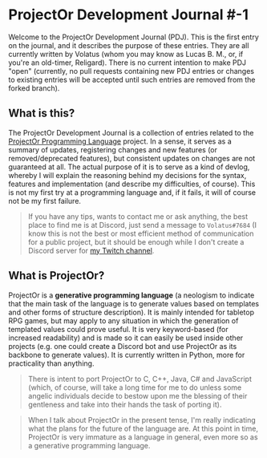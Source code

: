 # ProjectOr Development Journal #-1

Welcome to the ProjectOr Development Journal (PDJ). This is the first entry on
the journal, and it describes the purpose of these entries. They are all
currently written by Volatus (whom you may know as Lucas B. M., or, if you're
an old-timer, Religard). There is no current intention to make PDJ "open"
(currently, no pull requests containing new PDJ entries or changes to existing
entries will be accepted until such entries are removed from the forked
branch).

## What is this?

The ProjectOr Development Journal is a collection of entries related to the
[ProjectOr Programming Language](https://github.com/volatusveritas/projector)
project. In a sense, it serves as a summary of updates, registering changes and
new features (or removed/deprecated features), but consistent updates on
changes are not guaranteed at all. The actual purpose of it is to serve as a
kind of devlog, whereby I will explain the reasoning behind my decisions for
the syntax, features and implementation (and describe my difficulties, of
course). This is not my first try at a programming language and, if it fails,
it will of course not be my first failure.

> If you have any tips, wants to contact me or ask anything, the best place to
> find me is at Discord, just send a message to `Volatus#7684` (I know this is
> not the best or most efficient method of communication for a public project,
> but it should be enough while I don't create a Discord server for [my Twitch
> channel](https://twitch.tv/veritasvolatus).

## What is ProjectOr?

ProjectOr is a **generative programming language** (a neologism to indicate
that the main task of the language is to generate values based on templates and
other forms of structure description). It is mainly intended for tabletop RPG
games, but may apply to any situation in which the generation of templated
values could prove useful. It is very keyword-based (for increased readability)
and is made so it can easily be used inside other projects (e.g. one could
create a Discord bot and use ProjectOr as its backbone to generate values). It
is currently written in Python, more for practicality than anything.

> There is intent to port ProjectOr to C, C++, Java, C# and JavaScript (which,
> of course, will take a long time for me to do unless some angelic individuals
> decide to bestow upon me the blessing of their gentleness and take into their
> hands the task of porting it).

<!-- This comment is an MD028 Fix-hack -->

> When I talk about ProjectOr in the present tense, I'm really indicating what
> the plans for the future of the language are. At this point in time,
> ProjectOr is very immature as a language in general, even more so as a
> generative programming language.
